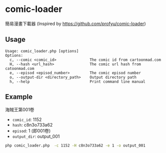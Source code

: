 # comic-loader
簡易漫畫下載器 (Inspired by https://github.com/profyu/comic-loader)

## Usage
```
Usage: comic_loader.php [options]
Options:
  c, --comic <comic_id>               The comic id from cartoonmad.com
  H, --hash <url_hash>                The comic url hash from catoonmad.com
  e, --episod <episod_number>         The comic episod number
  o, --output-dir <directory_path>    Output directory path
  h, --help                           Print command line manual
```

## Example
海賊王第001卷
* `comic_id`: 1152
* `hash`: c8n3o733a62
* `episod`: 1 (即001卷)
* `output_dir`: output_001

```sh
php comic_loader.php  -c 1152 -H c8n3o733a62 -e 1 -o output_001
```
